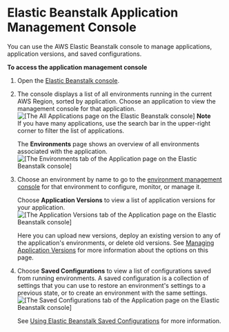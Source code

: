 # Elastic Beanstalk Application Management Console<a name="applications-console"></a>

You can use the AWS Elastic Beanstalk console to manage applications, application versions, and saved configurations\.

**To access the application management console**

1. Open the [Elastic Beanstalk console](https://console.aws.amazon.com/elasticbeanstalk)\.

1. The console displays a list of all environments running in the current AWS Region, sorted by application\. Choose an application to view the management console for that application\.  
![\[The All Applications page on the Elastic Beanstalk console\]](http://docs.aws.amazon.com/elasticbeanstalk/latest/dg/images/applications-choose-application.png)
**Note**  
If you have many applications, use the search bar in the upper\-right corner to filter the list of applications\.

   The **Environments** page shows an overview of all environments associated with the application\.  
![\[The Environments tab of the Application page on the Elastic Beanstalk console\]](http://docs.aws.amazon.com/elasticbeanstalk/latest/dg/images/applications-mgmt-environments.png)

1. Choose an environment by name to go to the [environment management console](environments-console.md) for that environment to configure, monitor, or manage it\.

   Choose **Application Versions** to view a list of application versions for your application\.  
![\[The Application Versions tab of the Application page on the Elastic Beanstalk console\]](http://docs.aws.amazon.com/elasticbeanstalk/latest/dg/images/applications-mgmt-versions.png)

   Here you can upload new versions, deploy an existing version to any of the application's environments, or delete old versions\. See [Managing Application Versions](applications-versions.md) for more information about the options on this page\.

1. Choose **Saved Configurations** to view a list of configurations saved from running environments\. A saved configuration is a collection of settings that you can use to restore an environment's settings to a previous state, or to create an environment with the same settings\.  
![\[The Saved Configurations tab of the Application page on the Elastic Beanstalk console\]](http://docs.aws.amazon.com/elasticbeanstalk/latest/dg/images/applications-mgmt-savedconfigs.png)

   See [Using Elastic Beanstalk Saved Configurations](environment-configuration-savedconfig.md) for more information\.